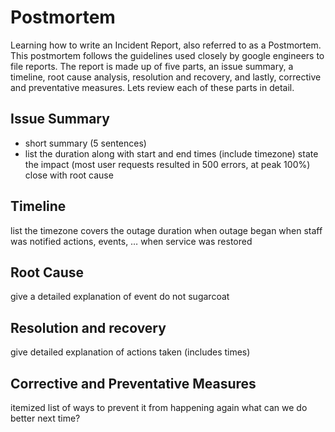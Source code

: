 # Postmortem
Learning how to write an Incident Report, also referred to as a Postmortem. This postmortem follows the guidelines used closely by google engineers to file reports. The report is made up of five parts, an issue summary, a timeline, root cause analysis, resolution and recovery, and lastly, corrective and preventative measures. Lets review each of these parts in detail.

## Issue Summary
* short summary (5 sentences)
* list the duration along with start and end times (include timezone)
state the impact (most user requests resulted in 500 errors, at peak 100%)
close with root cause

## Timeline
list the timezone
covers the outage duration
when outage began
when staff was notified
actions, events, …
when service was restored

## Root Cause
give a detailed explanation of event
do not sugarcoat

## Resolution and recovery
give detailed explanation of actions taken (includes times)

## Corrective and Preventative Measures
itemized list of ways to prevent it from happening again
what can we do better next time?
